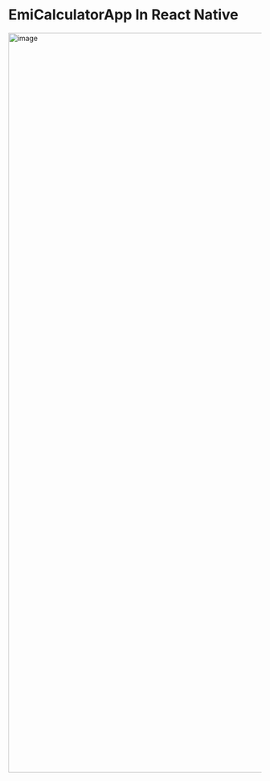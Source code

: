 # EmiCalculatorApp In React Native
<img width="1470" alt="image" src="https://github.com/mr-vikash-jha/EmiCalculatorApp/assets/82208644/630c6419-f09a-4488-ad81-4ce51917047a">
